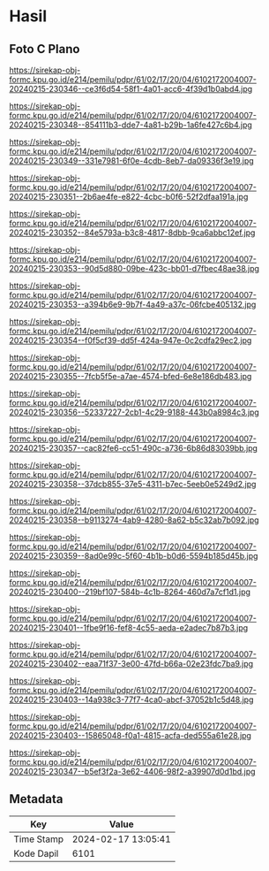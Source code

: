 # Hasil

## Foto C Plano

https://sirekap-obj-formc.kpu.go.id/e214/pemilu/pdpr/61/02/17/20/04/6102172004007-20240215-230346--ce3f6d54-58f1-4a01-acc6-4f39d1b0abd4.jpg

https://sirekap-obj-formc.kpu.go.id/e214/pemilu/pdpr/61/02/17/20/04/6102172004007-20240215-230348--854111b3-dde7-4a81-b29b-1a6fe427c6b4.jpg

https://sirekap-obj-formc.kpu.go.id/e214/pemilu/pdpr/61/02/17/20/04/6102172004007-20240215-230349--331e7981-6f0e-4cdb-8eb7-da09336f3e19.jpg

https://sirekap-obj-formc.kpu.go.id/e214/pemilu/pdpr/61/02/17/20/04/6102172004007-20240215-230351--2b6ae4fe-e822-4cbc-b0f6-52f2dfaa191a.jpg

https://sirekap-obj-formc.kpu.go.id/e214/pemilu/pdpr/61/02/17/20/04/6102172004007-20240215-230352--84e5793a-b3c8-4817-8dbb-9ca6abbc12ef.jpg

https://sirekap-obj-formc.kpu.go.id/e214/pemilu/pdpr/61/02/17/20/04/6102172004007-20240215-230353--90d5d880-09be-423c-bb01-d7fbec48ae38.jpg

https://sirekap-obj-formc.kpu.go.id/e214/pemilu/pdpr/61/02/17/20/04/6102172004007-20240215-230353--a394b6e9-9b7f-4a49-a37c-06fcbe405132.jpg

https://sirekap-obj-formc.kpu.go.id/e214/pemilu/pdpr/61/02/17/20/04/6102172004007-20240215-230354--f0f5cf39-dd5f-424a-947e-0c2cdfa29ec2.jpg

https://sirekap-obj-formc.kpu.go.id/e214/pemilu/pdpr/61/02/17/20/04/6102172004007-20240215-230355--7fcb5f5e-a7ae-4574-bfed-6e8e186db483.jpg

https://sirekap-obj-formc.kpu.go.id/e214/pemilu/pdpr/61/02/17/20/04/6102172004007-20240215-230356--52337227-2cb1-4c29-9188-443b0a8984c3.jpg

https://sirekap-obj-formc.kpu.go.id/e214/pemilu/pdpr/61/02/17/20/04/6102172004007-20240215-230357--cac82fe6-cc51-490c-a736-6b86d83039bb.jpg

https://sirekap-obj-formc.kpu.go.id/e214/pemilu/pdpr/61/02/17/20/04/6102172004007-20240215-230358--37dcb855-37e5-4311-b7ec-5eeb0e5249d2.jpg

https://sirekap-obj-formc.kpu.go.id/e214/pemilu/pdpr/61/02/17/20/04/6102172004007-20240215-230358--b9113274-4ab9-4280-8a62-b5c32ab7b092.jpg

https://sirekap-obj-formc.kpu.go.id/e214/pemilu/pdpr/61/02/17/20/04/6102172004007-20240215-230359--8ad0e99c-5f60-4b1b-b0d6-5594b185d45b.jpg

https://sirekap-obj-formc.kpu.go.id/e214/pemilu/pdpr/61/02/17/20/04/6102172004007-20240215-230400--219bf107-584b-4c1b-8264-460d7a7cf1d1.jpg

https://sirekap-obj-formc.kpu.go.id/e214/pemilu/pdpr/61/02/17/20/04/6102172004007-20240215-230401--1fbe9f16-fef8-4c55-aeda-e2adec7b87b3.jpg

https://sirekap-obj-formc.kpu.go.id/e214/pemilu/pdpr/61/02/17/20/04/6102172004007-20240215-230402--eaa71f37-3e00-47fd-b66a-02e23fdc7ba9.jpg

https://sirekap-obj-formc.kpu.go.id/e214/pemilu/pdpr/61/02/17/20/04/6102172004007-20240215-230403--14a938c3-77f7-4ca0-abcf-37052b1c5d48.jpg

https://sirekap-obj-formc.kpu.go.id/e214/pemilu/pdpr/61/02/17/20/04/6102172004007-20240215-230403--15865048-f0a1-4815-acfa-ded555a61e28.jpg

https://sirekap-obj-formc.kpu.go.id/e214/pemilu/pdpr/61/02/17/20/04/6102172004007-20240215-230347--b5ef3f2a-3e62-4406-98f2-a39907d0d1bd.jpg


## Metadata

| Key        | Value               |
| ---------- | ------------------- |
| Time Stamp | 2024-02-17 13:05:41 |
| Kode Dapil | 6101                |



